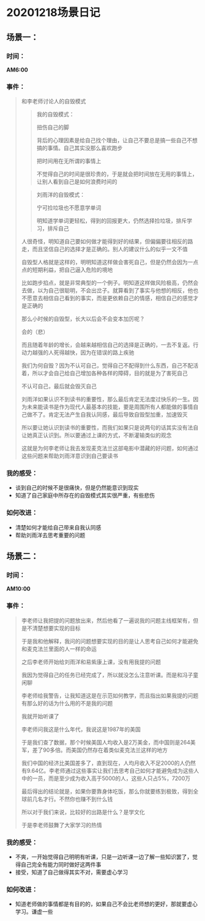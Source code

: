 # 20201218场景日记

## 场景一：

### 时间：

**AM6:00**

### 事件：

> 和李老师讨论人的自毁模式
>
> > 我的自毁模式：
> >
> > 扭伤自己的脚
> >
> > 背后的心理因素是给自己找个理由，让自己不要总是搞一些自己不想搞的事情。自己其实没那么喜欢跑步
> >
> > 把时间用在无所谓的事情上
> >
> > 不觉得自己的时间是很珍贵的，于是就会把时间放在无用的事情上，让别人看到自己是如何浪费时间的
>
> > 刘雨洋的自毁模式：
> >
> > 宁可捡垃圾也不愿意学单词
> >
> > 明知道学单词更轻松，得到的回报更大，仍然选择捡垃圾，排斥学习，排斥自己
>
> 人很奇怪，明知道自己要如何做才能得到好的结果，但偏偏要往相反的路走，而且坚信自己的选择才是正确的。别人的建议什么的似乎一文不值
>
> 自毁型人格就是这样的，明明知道这样做会害死自己，但是仍然会因为一点点的短期利益，把自己逼入危险的境地
>
> 比如跑步掐点，就是非常典型的一个例子。明知道这样做风险极高，仍然会去做，以为自己很聪明，不会出岔子。就算看到了事实与他想的相反，他也不愿意去相信自己看到的事实，而是更依赖自己的情感，相信自己的感觉才是正确的
>
> 那么小时候的自毁型，长大以后会不会变本加厉呢？
>
> 会的（悲）
>
> 而且随着年龄的增长，会越来越相信自己的选择是正确的，一去不复返。行动力越强的人死得越快，因为在错误的路上疾驰
>
> 我们为何自毁？因为不认可自己，觉得自己不配得到什么东西，自己不配活着，所以才会自己给自己增加各种各样的障碍，目的就是为了害死自己
>
> 不认可自己，最后就会毁灭自己
>
> 刘雨洋如果认识不到读书的重要性，那么最后肯定无法度过快乐的一生。因为未来能读书是作为现代人最基本的技能，要是周围所有人都能做的事情自己做不了。肯定无法产生自我认同感，最后导致自毁型加重，加速毁灭
>
> 所以要让她认识到读书的重要性，而我们如果只是说两句的话其实没有法自让她真正认识到。所以要通过上课的方式，不断灌输类似的观念
>
> 这就是为何李老师让我去发现麦克法兰这部电影中潜藏的好问题，如何通过这些问题来帮助刘雨洋意识到自己要读书

### 我的感受：

* 谈到自己的时候不是很痛快，但是仍然能意识到现实
* 知道了自己家庭中所存在的自毁模式其实很严重，有些悲伤

### 如何改进：

* 清楚如何才能给自己带来自我认同感
* 帮助刘雨洋去思考重要的问题

## 场景二：

### 时间：

**AM10:00**

### 事件：

> 李老师让我把提的问题放出来，然后他看了一遍说我的问题主线框架有，但是不清楚想要实现的目标
>
> 于是我和他解释，我问的问题想要实现的目的是让人思考自己如何才能避免和麦克法兰里面的人一样的命运
>
> 之后李老师开始给刘雨洋和易紫康上课，没有用我提的问题
>
> 我因为觉得自己的任务已经完成了，所以就没怎么注意听课。而是和冯子童闲聊
>
> 李老师给我警告，让我知道这是在示范如何教学，而且指出如果我提的问题有那么好的话为什么用的不是我的问题
>
> 我就开始听课了
>
> 李老师问我这是什么年代，我说这是1987年的美国
>
> 于是我们查了数据，那个时候美国人均收入是2万美金，而中国则是264美军，差了90多倍。而美国仍然存在着类似麦克法兰这样的地方
>
> 我们中国的经济比美国差多了，直到现在，人均月收入不足2000的人仍然有9.64亿。李老师通过这些事实让我们去思考自己如何才能避免成为这些人中的一员，而是至少成为收入高于5000的人，这些人只占5%，7200万
>
> 最后得出的结论就是，如果你要靠身体吃饭，那么你就要练到极致，得到全球前几名才行。不然你也赚不到什么钱
>
> 所以对于我们来说，比较好的出路是什么？是学文化
>
> 于是李老师鼓舞了大家学习的热情

### 我的感受：

* 不爽，一开始觉得自己明明有听课，只是一边听课一边了解一些知识罢了，觉得自己完全有能力同时做好这两件事
* 接受，知道了自己做得其实不对，需要虚心学习

### 如何改进：

* 知道老师做的事情都是有目的的，如果自己不会比老师想的更好，那就要虚心学习。谦虚一些